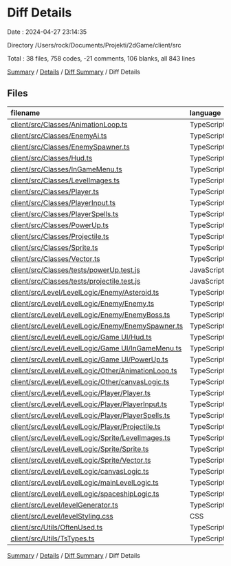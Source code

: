 # Diff Details

Date : 2024-04-27 23:14:35

Directory /Users/rock/Documents/Projekti/2dGame/client/src

Total : 38 files,  758 codes, -21 comments, 106 blanks, all 843 lines

[Summary](results.md) / [Details](details.md) / [Diff Summary](diff.md) / Diff Details

## Files
| filename | language | code | comment | blank | total |
| :--- | :--- | ---: | ---: | ---: | ---: |
| [client/src/Classes/AnimationLoop.ts](/client/src/Classes/AnimationLoop.ts) | TypeScript | -25 | -1 | -8 | -34 |
| [client/src/Classes/EnemyAi.ts](/client/src/Classes/EnemyAi.ts) | TypeScript | -164 | -6 | -20 | -190 |
| [client/src/Classes/EnemySpawner.ts](/client/src/Classes/EnemySpawner.ts) | TypeScript | -134 | 0 | -16 | -150 |
| [client/src/Classes/Hud.ts](/client/src/Classes/Hud.ts) | TypeScript | -184 | -12 | -23 | -219 |
| [client/src/Classes/InGameMenu.ts](/client/src/Classes/InGameMenu.ts) | TypeScript | -243 | 0 | -19 | -262 |
| [client/src/Classes/LevelImages.ts](/client/src/Classes/LevelImages.ts) | TypeScript | -20 | -7 | -8 | -35 |
| [client/src/Classes/Player.ts](/client/src/Classes/Player.ts) | TypeScript | -283 | -6 | -24 | -313 |
| [client/src/Classes/PlayerInput.ts](/client/src/Classes/PlayerInput.ts) | TypeScript | -79 | -9 | -12 | -100 |
| [client/src/Classes/PlayerSpells.ts](/client/src/Classes/PlayerSpells.ts) | TypeScript | -229 | -14 | -33 | -276 |
| [client/src/Classes/PowerUp.ts](/client/src/Classes/PowerUp.ts) | TypeScript | -215 | -2 | -25 | -242 |
| [client/src/Classes/Projectile.ts](/client/src/Classes/Projectile.ts) | TypeScript | -224 | -2 | -31 | -257 |
| [client/src/Classes/Sprite.ts](/client/src/Classes/Sprite.ts) | TypeScript | -30 | -9 | -6 | -45 |
| [client/src/Classes/Vector.ts](/client/src/Classes/Vector.ts) | TypeScript | -8 | 0 | -1 | -9 |
| [client/src/Classes/tests/powerUp.test.js](/client/src/Classes/tests/powerUp.test.js) | JavaScript | -7 | -3 | -2 | -12 |
| [client/src/Classes/tests/projectile.test.js](/client/src/Classes/tests/projectile.test.js) | JavaScript | 0 | -24 | -1 | -25 |
| [client/src/Level/LevelLogic/Enemy/Asteroid.ts](/client/src/Level/LevelLogic/Enemy/Asteroid.ts) | TypeScript | 78 | 0 | 14 | 92 |
| [client/src/Level/LevelLogic/Enemy/Enemy.ts](/client/src/Level/LevelLogic/Enemy/Enemy.ts) | TypeScript | 180 | 6 | 22 | 208 |
| [client/src/Level/LevelLogic/Enemy/EnemyBoss.ts](/client/src/Level/LevelLogic/Enemy/EnemyBoss.ts) | TypeScript | 13 | 0 | 2 | 15 |
| [client/src/Level/LevelLogic/Enemy/EnemySpawner.ts](/client/src/Level/LevelLogic/Enemy/EnemySpawner.ts) | TypeScript | 237 | 3 | 43 | 283 |
| [client/src/Level/LevelLogic/Game UI/Hud.ts](/client/src/Level/LevelLogic/Game%20UI/Hud.ts) | TypeScript | 205 | 12 | 29 | 246 |
| [client/src/Level/LevelLogic/Game UI/InGameMenu.ts](/client/src/Level/LevelLogic/Game%20UI/InGameMenu.ts) | TypeScript | 239 | 0 | 19 | 258 |
| [client/src/Level/LevelLogic/Game UI/PowerUp.ts](/client/src/Level/LevelLogic/Game%20UI/PowerUp.ts) | TypeScript | 251 | 3 | 33 | 287 |
| [client/src/Level/LevelLogic/Other/AnimationLoop.ts](/client/src/Level/LevelLogic/Other/AnimationLoop.ts) | TypeScript | 25 | 1 | 8 | 34 |
| [client/src/Level/LevelLogic/Other/canvasLogic.ts](/client/src/Level/LevelLogic/Other/canvasLogic.ts) | TypeScript | 30 | 33 | 9 | 72 |
| [client/src/Level/LevelLogic/Player/Player.ts](/client/src/Level/LevelLogic/Player/Player.ts) | TypeScript | 229 | 2 | 22 | 253 |
| [client/src/Level/LevelLogic/Player/PlayerInput.ts](/client/src/Level/LevelLogic/Player/PlayerInput.ts) | TypeScript | 189 | 14 | 17 | 220 |
| [client/src/Level/LevelLogic/Player/PlayerSpells.ts](/client/src/Level/LevelLogic/Player/PlayerSpells.ts) | TypeScript | 395 | 8 | 57 | 460 |
| [client/src/Level/LevelLogic/Player/Projectile.ts](/client/src/Level/LevelLogic/Player/Projectile.ts) | TypeScript | 220 | 2 | 30 | 252 |
| [client/src/Level/LevelLogic/Sprite/LevelImages.ts](/client/src/Level/LevelLogic/Sprite/LevelImages.ts) | TypeScript | 20 | 7 | 8 | 35 |
| [client/src/Level/LevelLogic/Sprite/Sprite.ts](/client/src/Level/LevelLogic/Sprite/Sprite.ts) | TypeScript | 30 | 9 | 6 | 45 |
| [client/src/Level/LevelLogic/Sprite/Vector.ts](/client/src/Level/LevelLogic/Sprite/Vector.ts) | TypeScript | 8 | 0 | 1 | 9 |
| [client/src/Level/LevelLogic/canvasLogic.ts](/client/src/Level/LevelLogic/canvasLogic.ts) | TypeScript | -41 | -33 | -11 | -85 |
| [client/src/Level/LevelLogic/mainLevelLogic.ts](/client/src/Level/LevelLogic/mainLevelLogic.ts) | TypeScript | 13 | 5 | 1 | 19 |
| [client/src/Level/LevelLogic/spaceshipLogic.ts](/client/src/Level/LevelLogic/spaceshipLogic.ts) | TypeScript | -70 | 0 | -5 | -75 |
| [client/src/Level/levelGenerator.ts](/client/src/Level/levelGenerator.ts) | TypeScript | 5 | 0 | 3 | 8 |
| [client/src/Level/levelStyling.css](/client/src/Level/levelStyling.css) | CSS | 325 | 2 | 23 | 350 |
| [client/src/Utils/OftenUsed.ts](/client/src/Utils/OftenUsed.ts) | TypeScript | 13 | 0 | 3 | 16 |
| [client/src/Utils/TsTypes.ts](/client/src/Utils/TsTypes.ts) | TypeScript | 9 | 0 | 1 | 10 |

[Summary](results.md) / [Details](details.md) / [Diff Summary](diff.md) / Diff Details